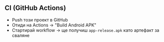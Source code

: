 
## CI (GitHub Actions)
- Push този проект в GitHub
- Отиди на Actions → "Build Android APK"
- Стартирай workflow → ще получиш `app-release.apk` като артефакт за сваляне
